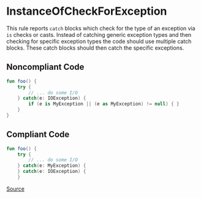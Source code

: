 # InstanceOfCheckForException

This rule reports `catch` blocks which check for the type of an exception via `is` checks or casts.
Instead of catching generic exception types and then checking for specific exception types the code should
use multiple catch blocks. These catch blocks should then catch the specific exceptions.

## Noncompliant Code

```kotlin
fun foo() {
    try {
        // ... do some I/O
    } catch(e: IOException) {
        if (e is MyException || (e as MyException) != null) { }
    }
}
```
## Compliant Code

```kotlin
fun foo() {
    try {
        // ... do some I/O
    } catch(e: MyException) {
    } catch(e: IOException) {
    }
```

[Source](https://arturbosch.github.io/detekt/exceptions.html#instanceofcheckforexception)

